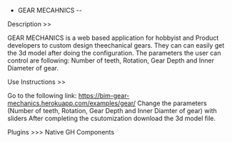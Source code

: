 - GEAR MECAHNICS --

Description >>

GEAR MECHANICS is a web based application for hobbyist and Product developers to custom design theechanical gears. They can can easily get the 3d model after doing the configuration. The parameters the user can control are following: Number of teeth, Rotation, Gear Depth and Inner Diameter of gear.

Use Instructions >>

Go to the following link: https://bim-gear-mechanics.herokuapp.com/examples/gear/ Change the parameters (Number of teeth, Rotation, Gear Depth and Inner Diamter of gear) with sliders After completing the csutomization download the 3d model file.

Plugins >>> Native GH Components
